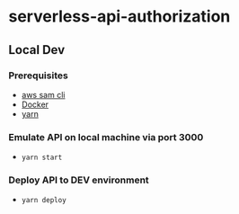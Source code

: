 # serverless-api-authorization

## Local Dev

### Prerequisites

- [aws sam cli](https://docs.aws.amazon.com/serverless-application-model/latest/developerguide/serverless-sam-cli-install-mac.html)
- [Docker](https://docs.aws.amazon.com/serverless-application-model/latest/developerguide/serverless-sam-cli-install-mac.html#serverless-sam-cli-install-mac-docker)
- [yarn](https://www.npmjs.com/package/yarn)

### Emulate API on local machine via port 3000

- `yarn start`

### Deploy API to DEV environment

- `yarn deploy`
